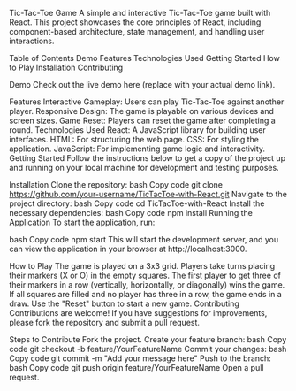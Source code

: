 Tic-Tac-Toe Game
A simple and interactive Tic-Tac-Toe game built with React. This project showcases the core principles of React, including component-based architecture, state management, and handling user interactions.

Table of Contents
Demo
Features
Technologies Used
Getting Started
How to Play
Installation
Contributing



Demo
Check out the live demo here (replace with your actual demo link).

Features
Interactive Gameplay: Users can play Tic-Tac-Toe against another player.
Responsive Design: The game is playable on various devices and screen sizes.
Game Reset: Players can reset the game after completing a round.
Technologies Used
React: A JavaScript library for building user interfaces.
HTML: For structuring the web page.
CSS: For styling the application.
JavaScript: For implementing game logic and interactivity.
Getting Started
Follow the instructions below to get a copy of the project up and running on your local machine for development and testing purposes.

Installation
Clone the repository:
bash
Copy code
git clone https://github.com/your-username/TicTacToe-with-React.git
Navigate to the project directory:
bash
Copy code
cd TicTacToe-with-React
Install the necessary dependencies:
bash
Copy code
npm install
Running the Application
To start the application, run:

bash
Copy code
npm start
This will start the development server, and you can view the application in your browser at http://localhost:3000.

How to Play
The game is played on a 3x3 grid.
Players take turns placing their markers (X or O) in the empty squares.
The first player to get three of their markers in a row (vertically, horizontally, or diagonally) wins the game.
If all squares are filled and no player has three in a row, the game ends in a draw.
Use the "Reset" button to start a new game.
Contributing
Contributions are welcome! If you have suggestions for improvements, please fork the repository and submit a pull request.

Steps to Contribute
Fork the project.
Create your feature branch:
bash
Copy code
git checkout -b feature/YourFeatureName
Commit your changes:
bash
Copy code
git commit -m "Add your message here"
Push to the branch:
bash
Copy code
git push origin feature/YourFeatureName
Open a pull request.
